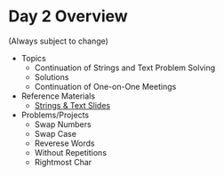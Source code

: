 # Day 2 Overview

(Always subject to change)

- Topics
  - Continuation of Strings and Text Problem Solving
  - Solutions
  - Continuation of One-on-One Meetings
- Reference Materials
  - [Strings & Text Slides](https://docs.google.com/presentation/d/1ixjKkQCvUnf3cye5PFunwepDpBxUbK2s43YT2ST3w9M/edit?usp=sharing)
- Problems/Projects
  - Swap Numbers
  - Swap Case
  - Reverese Words
  - Without Repetitions
  - Rightmost Char

